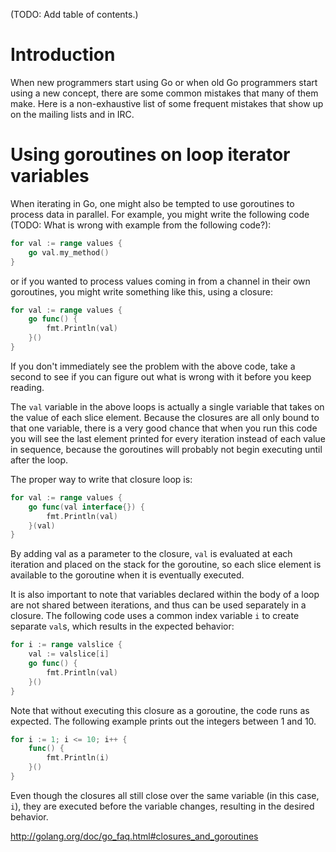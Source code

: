 (TODO: Add table of contents.)

# Introduction

When new programmers start using Go or when old Go programmers start using a new concept, there are some common mistakes that many of them make.  Here is a non-exhaustive list of some frequent mistakes that show up on the mailing lists and in IRC.

# Using goroutines on loop iterator variables 

When iterating in Go, one might also be tempted to use goroutines to process data in parallel. For example, you might write the following code (TODO: What is wrong with example from the following code?):
```go
for val := range values {
	go val.my_method()
}
```

or if you wanted to process values coming in from a channel in their own goroutines, you might write something like this, using a closure:

```go
for val := range values {
	go func() {
		fmt.Println(val)
	}()
}
```


If you don't immediately see the problem with the above code, take a second to see if you can figure out what is wrong with it before you keep reading.

The ` val ` variable in the above loops is actually a single variable that takes on the value of each slice element. Because the closures are all only bound to that one variable, there is a very good chance that when you run this code you will see the last element printed for every iteration instead of each value in sequence, because the goroutines will probably not begin executing until after the loop.

The proper way to write that closure loop is:
```go
for val := range values {
	go func(val interface{}) {
		fmt.Println(val)
	}(val)
}
```

By adding val as a parameter to the closure, ` val ` is evaluated at each iteration and placed on the stack for the goroutine, so each slice element is available to the goroutine when it is eventually executed.

It is also important to note that variables declared within the body of a loop are not shared between iterations, and thus can be used separately in a closure.  The following code uses a common index variable ` i ` to create separate ` val `s, which results in the expected behavior:

```go
for i := range valslice {
	val := valslice[i]
	go func() {
		fmt.Println(val)
	}()
}
```

Note that without executing this closure as a goroutine, the code runs as expected.  The following example prints out the integers between 1 and 10.

```go
for i := 1; i <= 10; i++ {
	func() {
		fmt.Println(i)
	}()
}
```

Even though the closures all still close over the same variable (in this case, ` i `), they are executed before the variable changes, resulting in the desired behavior.

http://golang.org/doc/go_faq.html#closures_and_goroutines